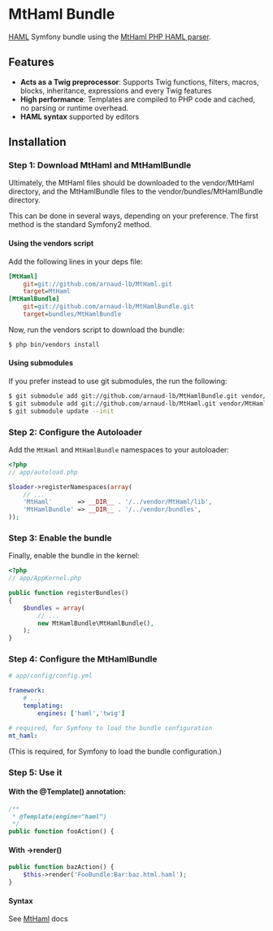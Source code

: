 # MtHaml Bundle

[HAML][haml] Symfony bundle using the [MtHaml PHP HAML parser][mthaml].



## Features

- **Acts as a Twig preprocessor**: Supports Twig functions, filters, macros, blocks, inheritance, expressions and every Twig features
- **High performance**: Templates are compiled to PHP code and cached, no parsing or runtime overhead.
- **HAML syntax** supported by editors

## Installation

### Step 1: Download MtHaml and MtHamlBundle

Ultimately, the MtHaml files should be downloaded to the vendor/MtHaml directory, and the MtHamlBundle files to the vendor/bundles/MtHamlBundle directory.

This can be done in several ways, depending on your preference. The first method is the standard Symfony2 method.

#### Using the vendors script

Add the following lines in your deps file:

``` ini
[MtHaml]
    git=git://github.com/arnaud-lb/MtHaml.git
    target=MtHaml
[MtHamlBundle]
    git=git://github.com/arnaud-lb/MtHamlBundle.git
    target=bundles/MtHamlBundle
```

Now, run the vendors script to download the bundle:

``` sh
$ php bin/vendors install
```

#### Using submodules

If you prefer instead to use git submodules, the run the following:

``` sh
$ git submodule add git://github.com/arnaud-lb/MtHamlBundle.git vendor/bundles/MtHamlBundle
$ git submodule add git://github.com/arnaud-lb/MtHaml.git vendor/MtHaml
$ git submodule update --init
```

### Step 2: Configure the Autoloader

Add the `MtHaml` and `MtHamlBundle` namespaces to your autoloader:

``` php
<?php
// app/autoload.php

$loader->registerNamespaces(array(
    // ...
    'MtHaml'       => __DIR__ . '/../vendor/MtHaml/lib',
    'MtHamlBundle' => __DIR__ . '/../vendor/bundles',
));
```

### Step 3: Enable the bundle

Finally, enable the bundle in the kernel:

``` php
<?php
// app/AppKernel.php

public function registerBundles()
{
    $bundles = array(
        // ...
        new MtHamlBundle\MtHamlBundle(),
    );
}
```

### Step 4: Configure the MtHamlBundle

``` yml
# app/config/config.yml

framework:
    # ...
    templating:
        engines: ['haml','twig']

# required, for Symfony to load the bundle configuration
mt_haml:
```

(This is required, for Symfony to load the bundle configuration.)

### Step 5: Use it

#### With the @Template() annotation:

``` php
/**
 * @Template(engine="haml")
 */
public function fooAction() {
```

#### With ->render()

``` php
public function bazAction() {
    $this->render('FooBundle:Bar:baz.html.haml');
}
```

#### Syntax

See [MtHaml][mthaml] docs

[haml]: http://haml-lang.com/
[mthaml]: https://github.com/arnaud-lb/MtHaml

